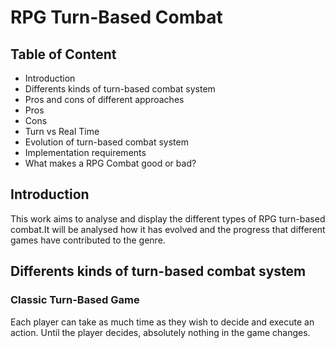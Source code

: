 # RPG Turn-Based Combat
## Table of Content
- Introduction
- Differents kinds of turn-based combat system
- Pros and cons of different approaches
- Pros
- Cons
- Turn vs Real Time
- Evolution of turn-based combat system
- Implementation requirements
- What makes a RPG Combat good or bad?

## Introduction
This work aims to analyse and display the different types of RPG turn-based combat.It will be analysed how it has evolved and the progress that different games have contributed to the genre.

## Differents kinds of turn-based combat system
### Classic Turn-Based Game
Each player can take as much time as they wish to decide and execute an action. Until the player decides, absolutely nothing in the game changes.
